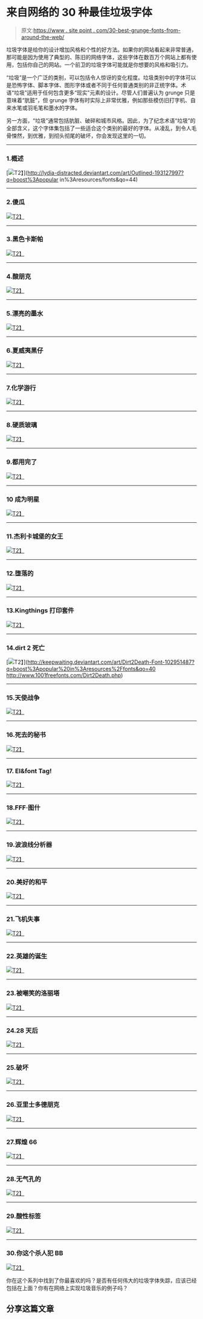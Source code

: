 # 来自网络的 30 种最佳垃圾字体

> 原文:[https://www . site point . com/30-best-grunge-fonts-from-around-the-web/](https://www.sitepoint.com/30-best-grunge-fonts-from-around-the-web/)

垃圾字体是给你的设计增加风格和个性的好方法。如果你的网站看起来非常普通，那可能是因为使用了典型的、陈旧的网络字体，这些字体在数百万个网站上都有使用，包括你自己的网站。一个前卫的垃圾字体可能就是你想要的风格和吸引力。

“垃圾”是一个广泛的类别，可以包括令人惊讶的变化程度。垃圾类别中的字体可以是恐怖字体、脚本字体、图形字体或者不同于任何普通类别的非正统字体。术语“垃圾”适用于任何包含更多“现实”元素的设计。尽管人们普遍认为 grunge 只是意味着“肮脏”，但 grunge 字体有时实际上非常优雅，例如那些模仿旧打字机、自来水笔或羽毛笔和墨水的字体。

另一方面，“垃圾”通常包括肮脏、破碎和城市风格。因此，为了纪念术语“垃圾”的全部含义，这个字体集包括了一些适合这个类别的最好的字体。从凌乱，到令人毛骨悚然，到优雅，到彻头彻尾的破坏，你会发现这里的一切。

* * *

### 1.概述

[![](../Images/e6951450241fc3eabe847d2ced105aac.png)T2】](http://lydia-distracted.deviantart.com/art/Outlined-193127997?q=boost%3Apopular in%3Aresources/fonts&qo=44)

* * *

### 2.傻瓜

[![](../Images/ba595fd7738c27d1e014f95d812cca29.png)T2】](http://www.dafont.com/idiot.font)

* * *

### 3.黑色卡斯帕

[![](../Images/8fc13d0eccfa00a8907d3df303f2a9f2.png)T2】](http://www.fontsquirrel.com/fonts/BlackCasper)

* * *

### 4.酸朋克

[![](../Images/960de9514991af949d711ffdaa08aaa6.png)T2】](http://www.acidfonts.com/typeface/acid_punk.htm)

* * *

### 5.漂亮的墨水

[![](../Images/564517248d7618611bf0a8d636aecf7f.png)T2】](http://www.urbanfonts.com/fonts/BEAUTFIUL_INK.htm)

* * *

### 6.夏威夷黑仔

[![](../Images/a7bfd2b918e517f1fdddfa9f15246621.png)T2】](http://www.dafont.com/hawaii-killer.font)

* * *

### 7.化学游行

[![](../Images/a472cd8d345eda047bbc0f1f292cf266.png)T2】](http://ravenblackhardt.deviantart.com/art/The-Chemical-Parade-55600983?q=boost%3Apopular%20in%3Aresources%2Ffonts&qo=43)

* * *

### 8.硬质玻璃

[![](../Images/0b9a5a35f18bac068eb0e9018245e627.png)T2】](http://www.acidfonts.com/typeface/hardcorium.htm)

* * *

### 9.都用完了

[![](../Images/3b477fa169a135f1c3f5e11b8c96af1c.png)T2】](http://www.1001freefonts.com/allusedup.php)

* * *

### 10 成为明星

[![](../Images/e37866df4252041e83a694e50e3fdec0.png)T2】](http://www.dafont.com/ascent-2-stardom.font?text=%7BAscent+to+Stardom%7D)

* * *

### 11.杰利卡城堡的女王

[![](../Images/783e2343ba2a5863205062400220d7dc.png)T2】](http://www.acidfonts.com/typeface/jellyka_castles_queen.htm)

* * *

### 12.堕落的

[![](../Images/10ebc6100713efdc0910e03b6174c511.png)T2】](http://www.dafont.com/depraved.font)

* * *

### 13.Kingthings 打印套件

[![](../Images/4bcb375d7d9ce0601b1f4bc2307ad1bb.png)T2】](http://www.fontsquirrel.com/fonts/Kingthings-Printingkit)

* * *

### 14.dirt 2 死亡

[![](../Images/56e1c0748e3fbf67aa8cd9e16ac5b7f3.png)T2】](http://keepwaiting.deviantart.com/art/Dirt2Death-Font-102951487?q=boost%3Apopular%20in%3Aresources%2Ffonts&qo=40 http://www.1001freefonts.com/Dirt2Death.php)

* * *

### 15.天使战争

[![](../Images/4ebdca7ec46fa06c2c1ca806607eebf3.png)T2】](http://www.1001freefonts.com/AngelicWar.php)

* * *

### 16.死去的秘书

[![](../Images/83fe25b2cfed7367fd7fe7e8dd94bdd6.png)T2】](http://www.dafont.com/dead-secretary.font)

* * *

### 17\. El&font Tag!

[![](../Images/fdaa4bf3834080d14349ad4d9ac823f5.png)T2】](http://www.acidfonts.com/typeface/elafont_tag.htm)

* * *

### 18.FFF·图什

[![](../Images/db734359b66a8916785dac6382dc4c21.png)T2】](http://www.fontsquirrel.com/fonts/FFF-Tusj)

* * *

### 19.波浪线分析器

[![](../Images/1255f0fa57b594c86a3a6e6af6a6a5c8.png)T2】](http://www.acidfonts.com/typeface/espesorolas2.htm)

* * *

### 20.美好的和平

[![](../Images/88af36405d1ed4eaa1f1ef3bfed5caff.png)T2】](http://keepwaiting.deviantart.com/art/GoodPeace-Free-Font-123459042?q=boost%3Apopular%20in%3Aresources%2Ffonts&qo=123)

* * *

### 21.飞机失事

[![](../Images/68bb2d2013cd16836b58880ea51d129c.png)T2】](http://www.dafont.com/plane-crash.font?text=Plane+Crash+%2B+Sym)

* * *

### 22.英雄的诞生

[![](../Images/9d928f468041dcfba9acf5fa871f42be.png)T2】](http://www.1001freefonts.com/BirthOfAHero.php)

* * *

### 23.被嘲笑的洛丽塔

[![](../Images/8c7364a494cadca3abf8eb16b845c306.png)T2】](http://angeliq.deviantart.com/art/A-Lolita-Scorned-v1-0-35337043?q=boost%3Apopular%20in%3Aresources%2Ffonts&qo=18)

* * *

### 24.28 天后

[![](../Images/4c05a5fb0d4f6988319524059d58fb06.png)T2】](http://www.dafont.com/28-days-later.font)

* * *

### 25.破坏

[![](../Images/a69f1496ecfefc33dbad5f8c40f859f1.png)T2】](http://www.fontsquirrel.com/fonts/Destroy)

* * *

### 26.亚里士多德朋克

[![](../Images/113adb626295a57276783ef2c8b65878.png)T2】](http://www.dafont.com/aristotle-punk.font)

* * *

### 27.辉煌 66

[![](../Images/b9c62f4525ff9a4a798d974430ec2bcd.png)T2】](http://www.urbanfonts.com/fonts/Splendid_66.htm)

* * *

### 28.无气孔的

[![](../Images/1ebbebab125d750f530e343898f9799b.png)T2】](http://www.acidfonts.com/typeface/astigma.htm)

* * *

### 29.酸性标签

[![](../Images/cdade7badf2f97f1d7f7d687aac43423.png)T2】](http://www.acidfonts.com/typeface/acid_label.htm)

* * *

### 30.你这个杀人犯 BB

[![](../Images/aecc41562925db54fca6b749a17c4f93.png)T2】](http://www.acidfonts.com/typeface/you_murderer.htm)

你在这个系列中找到了你最喜欢的吗？是否有任何伟大的垃圾字体失踪，应该已经包括在上面？你有在网络上实现垃圾音乐的例子吗？

## 分享这篇文章